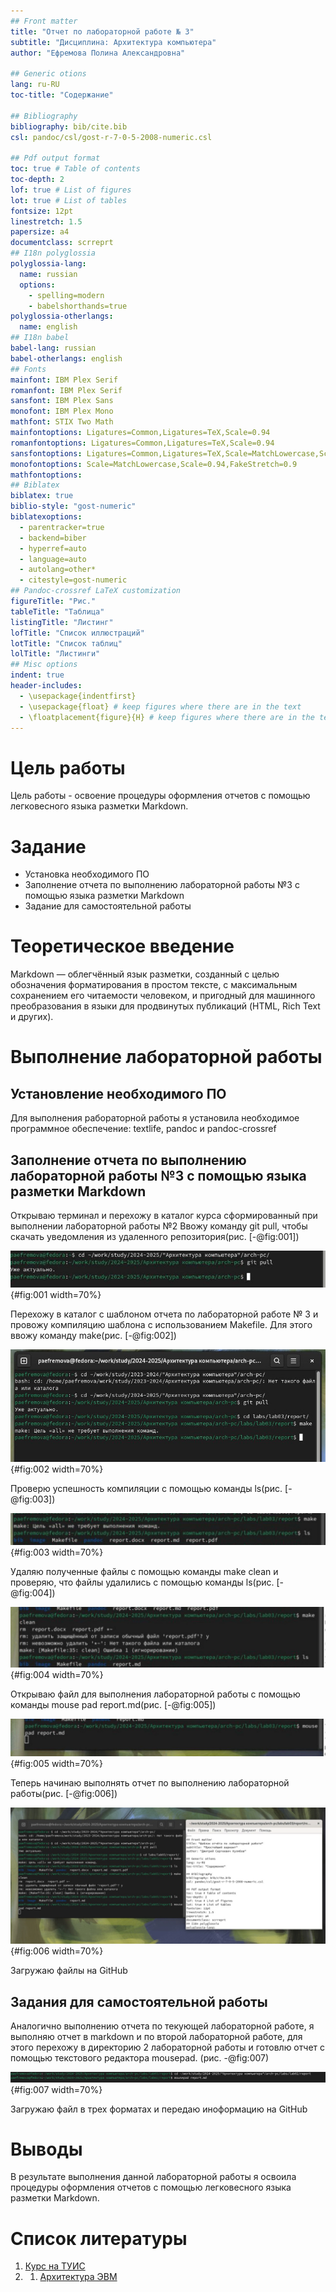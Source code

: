 ```yaml
---
## Front matter
title: "Отчет по лабораторной работе № 3"
subtitle: "Дисциплина: Архитектура компьютера"
author: "Ефремова Полина Александровна"

## Generic otions
lang: ru-RU
toc-title: "Содержание"

## Bibliography
bibliography: bib/cite.bib
csl: pandoc/csl/gost-r-7-0-5-2008-numeric.csl

## Pdf output format
toc: true # Table of contents
toc-depth: 2
lof: true # List of figures
lot: true # List of tables
fontsize: 12pt
linestretch: 1.5
papersize: a4
documentclass: scrreprt
## I18n polyglossia
polyglossia-lang:
  name: russian
  options:
	- spelling=modern
	- babelshorthands=true
polyglossia-otherlangs:
  name: english
## I18n babel
babel-lang: russian
babel-otherlangs: english
## Fonts
mainfont: IBM Plex Serif
romanfont: IBM Plex Serif
sansfont: IBM Plex Sans
monofont: IBM Plex Mono
mathfont: STIX Two Math
mainfontoptions: Ligatures=Common,Ligatures=TeX,Scale=0.94
romanfontoptions: Ligatures=Common,Ligatures=TeX,Scale=0.94
sansfontoptions: Ligatures=Common,Ligatures=TeX,Scale=MatchLowercase,Scale=0.94
monofontoptions: Scale=MatchLowercase,Scale=0.94,FakeStretch=0.9
mathfontoptions:
## Biblatex
biblatex: true
biblio-style: "gost-numeric"
biblatexoptions:
  - parentracker=true
  - backend=biber
  - hyperref=auto
  - language=auto
  - autolang=other*
  - citestyle=gost-numeric
## Pandoc-crossref LaTeX customization
figureTitle: "Рис."
tableTitle: "Таблица"
listingTitle: "Листинг"
lofTitle: "Список иллюстраций"
lotTitle: "Список таблиц"
lolTitle: "Листинги"
## Misc options
indent: true
header-includes:
  - \usepackage{indentfirst}
  - \usepackage{float} # keep figures where there are in the text
  - \floatplacement{figure}{H} # keep figures where there are in the text
---
```


# Цель работы

Цель работы - освоение процедуры оформления отчетов с помощью легковесного
языка разметки Markdown.

# Задание

- Установка необходимого ПО
- Заполнение отчета по выполнению лабораторной работы №3 с помощью языка разметки Markdown
- Задание для самостоятельной работы


# Теоретическое введение

Markdown — облегчённый язык разметки, созданный с целью обозначения форматирования в простом тексте, 
с максимальным сохранением его читаемости человеком, и пригодный для машинного преобразования в языки 
для продвинутых публикаций (HTML, Rich Text и других).

# Выполнение лабораторной работы

## Установление необходимого ПО

Для выполнения рабораторной работы я установила необходимое программное обеспечение: textlife, pandoc и 
pandoc-crossref

## Заполнение отчета по выполнению лабораторной работы №3 с помощью языка разметки Markdown

Открываю терминал и перехожу в каталог курса сформированный при выполнении лабораторной работы №2 Ввожу команду git pull, чтобы скачать уведомления из удаленного репозитория(рис. [-@fig:001])

![Скачивание уведомления из удаленного репозитория](image/1.jpg){#fig:001 width=70%}

Перехожу в каталог с шаблоном отчета по лабораторной работе № 3 и провожу компиляцию шаблона с использованием Makefile. 
Для этого ввожу команду make(рис. [-@fig:002])

![Комплияция шаблона](image/2.jpg){#fig:002 width=70%}
 
Проверю успешность компиляции с помощью команды ls(рис. [-@fig:003])

![Проверка](image/3.jpg){#fig:003 width=70%} 

Удаляю полученные файлы с помощью команды make clean и проверяю, что файлы удалились с помощью команды ls(рис. [-@fig:004])

![Удаление файлов](image/4.jpg){#fig:004 width=70%}

Открываю файл для выполнения лабораторной работы с помощью команды mouse pad report.md(рис. [-@fig:005])

![Открытие файла](image/5.jpg){#fig:005 width=70%}

Теперь начинаю выполнять отчет по выполнению лабораторной работы(рис. [-@fig:006])

![Открытие файла](image/6.jpg){#fig:006 width=70%}

Загружаю файлы на GitHub

## Задания для самостоятельной работы

Аналогично выполнению отчета по текующей лабораторной работе, я выполняю отчет в markdown и по второй лабораторной работе, для этого перехожу в директорию 2 лабораторной работы и готовлю отчет с помощью текстового редактора mousepad. (рис. -@fig:007)

![Выполнение отчета по 2 лабораторной работе](image/7.png){#fig:007 width=70%}

Загружаю файл в трех форматах и передаю иноформацию на GitHub
# Выводы

В результате выполнения данной лабораторной работы я освоила процедуры оформления отчетов с помощью легковесного языка разметки Markdown.

# Список литературы

1. [Курс на ТУИС](https://esystem.rudn.ru/course/view.php?id=112)
2. 1. [Архитектура ЭВМ](https://esystem.rudn.ru/pluginfile.php/1584625/mod_resource/content/1/%D0%9B%D0%B0%D0%B1%D0%BE%D1%80%D0%B0%D1%82%D0%BE%D1%80%D0%BD%D0%B0%D1%8F%20%D1%80%D0%B0%D0%B1%D0%BE%D1%82%D0%B0%20%E2%84%964.pdf)

